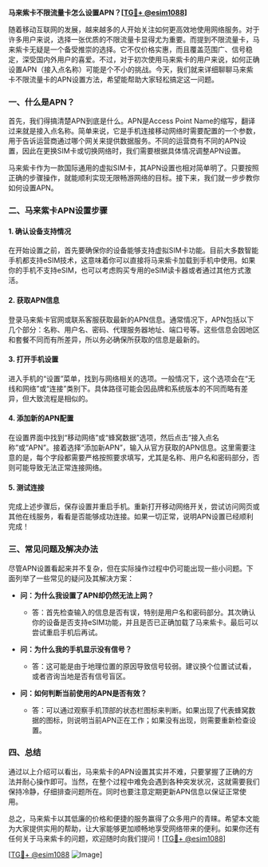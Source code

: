 **马来紫卡不限流量卡怎么设置APN？[[TG💪+ @esim1088](https://t.me/s/esim1088)]**

随着移动互联网的发展，越来越多的人开始关注如何更高效地使用网络服务。对于许多用户来说，选择一张优质的不限流量卡显得尤为重要。而提到不限流量卡，马来紫卡无疑是一个备受推崇的选择。它不仅价格实惠，而且覆盖范围广、信号稳定，深受国内外用户的喜爱。不过，对于初次使用马来紫卡的用户来说，如何正确设置APN（接入点名称）可能是个不小的挑战。今天，我们就来详细聊聊马来紫卡不限流量卡的APN设置方法，希望能帮助大家轻松搞定这一问题。

### 一、什么是APN？

首先，我们得搞清楚APN到底是什么。APN是Access Point Name的缩写，翻译过来就是接入点名称。简单来说，它是手机连接移动网络时需要配置的一个参数，用于告诉运营商通过哪个网关来提供数据服务。不同的运营商有不同的APN设置，因此在更换SIM卡或切换网络时，我们需要根据具体情况调整APN设置。

马来紫卡作为一款国际通用的虚拟SIM卡，其APN设置也相对简单明了。只要按照正确的步骤操作，就能顺利实现无限畅游网络的目标。接下来，我们就一步步教你如何设置APN。

### 二、马来紫卡APN设置步骤

#### 1. 确认设备支持情况

在开始设置之前，首先要确保你的设备能够支持虚拟SIM卡功能。目前大多数智能手机都支持eSIM技术，这意味着你可以直接将马来紫卡加载到手机中使用。如果你的手机不支持eSIM，也可以考虑购买专用的eSIM读卡器或者通过其他方式激活。

#### 2. 获取APN信息

登录马来紫卡官网或联系客服获取最新的APN信息。通常情况下，APN包括以下几个部分：名称、用户名、密码、代理服务器地址、端口号等。这些信息会因地区和套餐不同而有所差异，所以务必确保所获取的信息是最新的。

#### 3. 打开手机设置

进入手机的“设置”菜单，找到与网络相关的选项。一般情况下，这个选项会在“无线和网络”或“连接”类别下。具体路径可能会因品牌和系统版本的不同而略有差异，但大致流程是相似的。

#### 4. 添加新的APN配置

在设置界面中找到“移动网络”或“蜂窝数据”选项，然后点击“接入点名称”或“APN”。接着选择“添加新APN”，输入从官方获取的APN信息。这里需要注意的是，每个字段都需要严格按照要求填写，尤其是名称、用户名和密码部分，否则可能导致无法正常连接网络。

#### 5. 测试连接

完成上述步骤后，保存设置并重启手机。重新打开移动网络开关，尝试访问网页或其他在线服务，看看是否能够成功连接。如果一切正常，说明APN设置已经顺利完成！

### 三、常见问题及解决办法

尽管APN设置看起来并不复杂，但在实际操作过程中仍可能出现一些小问题。下面列举了一些常见的疑问及其解决方案：

- **问：为什么我设置了APN却仍然无法上网？**
  - 答：首先检查输入的信息是否有误，特别是用户名和密码部分。其次确认你的设备是否支持eSIM功能，并且是否已正确加载了马来紫卡。最后可以尝试重启手机后再试。

- **问：为什么我的手机显示没有信号？**
  - 答：这可能是由于地理位置的原因导致信号较弱。建议换个位置试试看，或者咨询当地是否有信号盲区。

- **问：如何判断当前使用的APN是否有效？**
  - 答：可以通过观察手机顶部的状态栏图标来判断。如果出现了代表蜂窝数据的图标，则说明当前APN正在工作；如果没有出现，则需要重新检查设置。

### 四、总结

通过以上介绍可以看出，马来紫卡的APN设置其实并不难，只要掌握了正确的方法并耐心操作即可。当然，在整个过程中难免会遇到各种突发状况，这就需要我们保持冷静，仔细排查问题所在。同时也要注意定期更新APN信息以保证正常使用。

总之，马来紫卡以其低廉的价格和便捷的服务赢得了众多用户的青睐。希望本文能为大家提供实用的帮助，让大家能够更加顺畅地享受网络带来的便利。如果你还有任何关于马来紫卡的问题，欢迎随时向我们提问！[[TG💪+ @esim1088](https://t.me/s/esim1088)]

[[TG💪+ @esim1088](https://t.me/s/esim1088) ![Image](https://i.postimg.cc/4NQfJmqS/Snipaste-2025-05-13-00-14-12.png)]